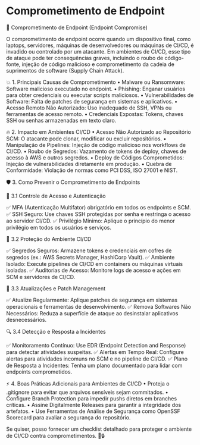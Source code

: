 # Comprometimento de Endpoint

🛑 Comprometimento de Endpoint (Endpoint Compromise)

O comprometimento de endpoint ocorre quando um dispositivo final, como laptops, servidores, máquinas de desenvolvedores ou máquinas de CI/CD, é invadido ou controlado por um atacante. Em ambientes de CI/CD, esse tipo de ataque pode ter consequências graves, incluindo o roubo de código-fonte, injeção de código malicioso e comprometimento da cadeia de suprimentos de software (Supply Chain Attack).

💥 1. Principais Causas de Comprometimento
	•	Malware ou Ransomware: Software malicioso executado no endpoint.
	•	Phishing: Enganar usuários para obter credenciais ou executar scripts maliciosos.
	•	Vulnerabilidades de Software: Falta de patches de segurança em sistemas e aplicativos.
	•	Acesso Remoto Não Autorizado: Uso inadequado de SSH, VPNs ou ferramentas de acesso remoto.
	•	Credenciais Expostas: Tokens, chaves SSH ou senhas armazenadas em texto claro.

🔥 2. Impacto em Ambientes CI/CD
	•	Acesso Não Autorizado ao Repositório SCM: O atacante pode clonar, modificar ou excluir repositórios.
	•	Manipulação de Pipelines: Injeção de código malicioso nos workflows de CI/CD.
	•	Roubo de Segredos: Vazamento de tokens de deploy, chaves de acesso à AWS e outros segredos.
	•	Deploy de Códigos Comprometidos: Injeção de vulnerabilidades diretamente em produção.
	•	Quebra de Conformidade: Violação de normas como PCI DSS, ISO 27001 e NIST.

🛡️ 3. Como Prevenir o Comprometimento de Endpoints

🔑 3.1 Controle de Acesso e Autenticação

✅ MFA (Autenticação Multifator) obrigatório em todos os endpoints e SCM.
✅ SSH Seguro: Use chaves SSH protegidas por senha e restringa o acesso ao servidor CI/CD.
✅ Privilégio Mínimo: Aplique o princípio do menor privilégio em todos os usuários e serviços.

💾 3.2 Proteção do Ambiente CI/CD

✅ Segredos Seguros: Armazene tokens e credenciais em cofres de segredos (ex.: AWS Secrets Manager, HashiCorp Vault).
✅ Ambiente Isolado: Execute pipelines de CI/CD em containers ou máquinas virtuais isoladas.
✅ Auditorias de Acesso: Monitore logs de acesso e ações em SCM e servidores de CI/CD.

🧹 3.3 Atualizações e Patch Management

✅ Atualize Regularmente: Aplique patches de segurança em sistemas operacionais e ferramentas de desenvolvimento.
✅ Remova Softwares Não Necessários: Reduza a superfície de ataque ao desinstalar aplicativos desnecessários.

🔍 3.4 Detecção e Resposta a Incidentes

✅ Monitoramento Contínuo: Use EDR (Endpoint Detection and Response) para detectar atividades suspeitas.
✅ Alertas em Tempo Real: Configure alertas para atividades incomuns no SCM e no pipeline de CI/CD.
✅ Plano de Resposta a Incidentes: Tenha um plano documentado para lidar com endpoints comprometidos.

⚡ 4. Boas Práticas Adicionais para Ambientes de CI/CD
	•	Proteja o .gitignore para evitar que arquivos sensíveis sejam commitados.
	•	Configure Branch Protection para impedir pushs diretos em branches críticas.
	•	Assine Digitalmente Releases para garantir a integridade dos artefatos.
	•	Use Ferramentas de Análise de Segurança como OpenSSF Scorecard para avaliar a segurança do repositório.

Se quiser, posso fornecer um checklist detalhado para proteger o ambiente de CI/CD contra comprometimentos. 🚀🔒